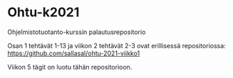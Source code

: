# Ohtu-k2021
Ohjelmistotuotanto-kurssin palautusrepositorio

Osan 1 tehtävät 1-13 ja viikon 2 tehtävät 2-3 ovat erillisessä repositoriossa: https://github.com/sallasal/ohtu-2021-viikko1

Viikon 5 tägit on luotu tähän repositorioon.
